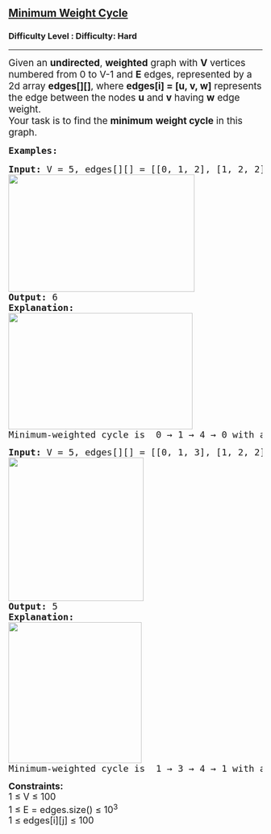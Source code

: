 <h2><a href="https://www.geeksforgeeks.org/problems/minimum-weight-cycle/1?_gl=1*1azyg8o*_up*MQ..*_gs*MQ..&gclid=Cj0KCQjwzYLABhD4ARIsALySuCQmI4NzhOAyB4Ew1gx5UaFGBD7jtCQarssMtA6OfsR_coC8rTl2XIEaApLeEALw_wcB">Minimum Weight Cycle</a></h2><h3>Difficulty Level : Difficulty: Hard</h3><hr><div class="problems_problem_content__Xm_eO"><p><span style="font-size: 18.6667px;">Given an <strong>undirected</strong>, <strong>weighted</strong> graph with <strong>V</strong> vertices numbered from 0 to V-1 and <strong>E</strong> edges, represented by a 2d array <strong>edges[][]</strong>, where <strong>edges[i] = [u, v, w]</strong> represents the edge between the nodes <strong>u</strong> and <strong>v</strong> having <strong>w</strong> edge weight.<br></span><span style="font-size: 18px;"><span style="font-size: 18.6667px;">Your task is to find the <strong>minimum</strong> <strong>weight cycle</strong> in this graph.</span><img style="font-size: 18px; font-weight: bold;" src="C:\Users\Mukul kumar\Desktop\GFG_PIC.JPG" alt=""></span></p>
<pre><span style="font-size: 18px;"><strong>Examples:</strong></span><br><br><span style="font-size: 18px;"><strong>Input: </strong>V = 5, edges[][] = [[0, 1, 2], [1, 2, 2], [1, 3, 1], [1, 4, 1], [0, 4, 3], [2, 3, 4]]<br><img src="https://media.geeksforgeeks.org/img-practice/prod/addEditProblem/893268/Web/Other/blobid6_1744811506.jpg" width="369" height="233"><br><strong>Output: </strong>6
<strong>Explanation:</strong> <br><img src="https://media.geeksforgeeks.org/img-practice/prod/addEditProblem/893268/Web/Other/blobid7_1744811516.jpg" width="365" height="231"></span><br><span style="font-size: 18px;">Minimum-weighted cycle is  0 → 1 → 4 → 0 with a total weight of 6(2 + 1 + 3)</span></pre>
<pre><span style="font-size: 18px;"><strong>Input: </strong>V = 5, edges[][] = [[0, 1, 3], [1, 2, 2], [0, 4, 1], [1, 4, 2], [1, 3, 1], [3, 4, 2], [2, 3, 3]]</span>
<strong><span style="font-size: 18px;"><img src="https://media.geeksforgeeks.org/img-practice/prod/addEditProblem/893268/Web/Other/blobid4_1744804067.jpg" width="268" height="285"><br>Output: </span></strong><span style="font-size: 18px;">5</span><span style="font-size: 18px;">
<strong style="font-size: 18px;">Explanation: <br><img src="https://media.geeksforgeeks.org/img-practice/prod/addEditProblem/893268/Web/Other/blobid8_1744811585.jpg" width="264" height="280"><br></strong><span style="font-size: 18px;">Minimum-weighted cycle is  1 → 3 → 4 → 1 with a total weight of 5(1 + 2 + 2)</span></span>
</pre>
<p><span style="font-size: 18px;"><strong>Constraints:<br></strong>1 ≤ V ≤ 100<br>1 ≤ E = edges.size() ≤ 10<sup>3&nbsp;</sup><br>1 ≤ edges[i][j] ≤ 100</span></p></div>
